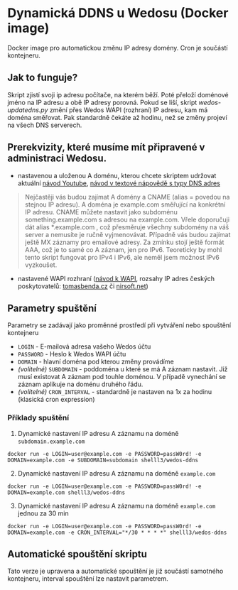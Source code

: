 # Dynamická DDNS u Wedosu (Docker image)
Docker image pro automatickou změnu IP adresy domény. Cron je součástí kontejneru.

## Jak to funguje?
Skript zjistí svoji ip adresu počítače, na kterém běží. Poté přeloží doménové jméno na IP adresu a obě IP adresy porovná. Pokud se liší, skript *wedos-updatedns.py* změní přes Wedos WAPI (rozhraní) IP adresu, kam má doména směřovat. Pak standardně čekáte až hodinu, než se změny projeví na všech DNS serverech.

## Prerekvizity, které musíme mít připravené v administraci Wedosu.
- nastavenou a uloženou A doménu, kterou chcete skriptem udržovat aktuální [návod Youtube](https://youtu.be/TX9eJdxUDcI), [návod v textové nápovědě s typy DNS adres](https://kb.wedos.com/cs/dns/wedos-dns/wedos-dns-zaznamy-domeny/)
> Nejčastěji vás budou zajímat A domény a CNAME (alias = povedou na stejnou IP adresu). A doména je example.com směřující na konkrétní IP adresu. CNAME můžete nastavit jako subdoménu something.example.com s adresou na example.com. Vřele doporučuji dát alias *.example.com , což přesměruje všechny subdomény na váš server a nemusíte je ručně vyjmenovávat. Případně vás budou zajímat ještě MX záznamy pro emailové adresy. Za zmínku stojí ještě formát AAA, což je to samé co A záznam, jen pro IPv6. Teoreticky by mohl tento skript fungovat pro IPv4 i IPv6, ale neměl jsem možnost IPv6 vyzkoušet.
- nastavené WAPI rozhraní ([návod k WAPI](https://kb.wedos.com/cs/wapi-api-rozhrani/zakladni-informace-wapi-api-rozhrani/wapi-aktivace-a-nastaveni/), rozsahy IP adres českých poskytovatelů: [tomasbenda.cz](https://www.tomasbenda.cz/2016/08/27/rozsah-ipv4-adres-pridelenych-pro-ceskou-republiku/) či [nirsoft.net](https://www.nirsoft.net/countryip/cz.html))

## Parametry spuštění
Parametry se zadávají jako proměnné prostředí při vytváření nebo spouštění kontejneru
 - `LOGIN` - E-mailová adresa vašeho Wedos účtu
 - `PASSWORD` - Heslo k Wedos WAPI účtu
 - `DOMAIN` - hlavní doména pod kterou změny provádíme
 - *(volitelné)* `SUBDOMAIN` - poddoména u které se má A záznam nastavit. Již musí existovat A záznam pod touhle doménou. V případě vynechání se záznam aplikuje na doménu druhého řádu.
 - *(volitelné)* `CRON_INTERVAL` - standardně je nastaven na 1x za hodinu (klasická cron expression)
### Příklady spuštění
1. Dynamické nastavení IP adresu A záznamu na doméně `subdomain.example.com`

`docker run -e LOGIN=user@example.com -e PASSWORD=passW0rd! -e DOMAIN=example.com -e SUBDOMAIN=subdomain shelll3/wedos-ddns`

2. Dynamické nastavení IP adresu A záznamu na doméně `example.com`

`docker run -e LOGIN=user@example.com -e PASSWORD=passW0rd! -e DOMAIN=example.com shelll3/wedos-ddns`

3. Dynamické nastavení IP adresu A záznamu na doméně `example.com` jednou za 30 min

`docker run -e LOGIN=user@example.com -e PASSWORD=passW0rd! -e DOMAIN=example.com -e CRON_INTERVAL="*/30 * * * *" shelll3/wedos-ddns`

## Automatické spouštění skriptu
Tato verze je upravena a automatické spouštění je již součástí samotného kontejneru, interval spouštění lze nastavit parametrem.
